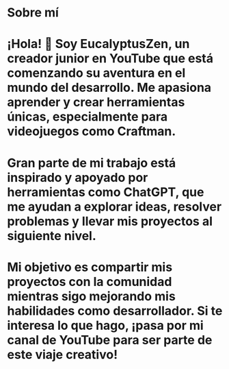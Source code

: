 # Sobre mí
# ¡Hola! 👋 Soy EucalyptusZen, un creador junior en YouTube que está comenzando su aventura en el mundo del desarrollo. Me apasiona aprender y crear herramientas únicas, especialmente para videojuegos como Craftman.

# Gran parte de mi trabajo está inspirado y apoyado por herramientas como ChatGPT, que me ayudan a explorar ideas, resolver problemas y llevar mis proyectos al siguiente nivel.

# Mi objetivo es compartir mis proyectos con la comunidad mientras sigo mejorando mis habilidades como desarrollador. Si te interesa lo que hago, ¡pasa por mi canal de YouTube para ser parte de este viaje creativo!
